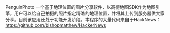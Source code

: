 PenguinPhoto
一个基于地理位置的图片分享软件，以高德地图SDK作为地图引擎，用户可以给自己拍摄的照片指定精确的地理位置，并将其上传到服务器供大家分享。目前该应用还处于功能开发阶段。本程序的大量代码来自于HackNews：https://github.com/bishopmatthew/HackerNews
